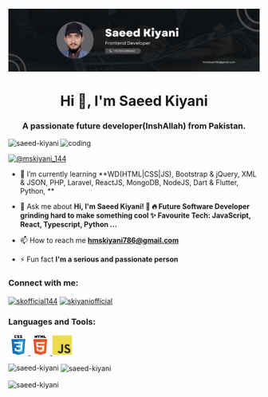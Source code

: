 ![logo](https://github.com/saeed-kiyani/saeed-kiyani/blob/main/Black%20Minimal%20Business%20Personal%20Profile%20Linkedin%20Banner.png)
<h1 align="center">Hi 👋, I'm Saeed Kiyani</h1>
<h3 align="center">A passionate future developer(InshAllah) from Pakistan.</h3>

<img align="right" alt="coding" width="400" src="https://user-images.githubusercontent.com/55389276/140866485-8fb1c876-9a8f-4d6a-98dc-08c4981eaf70.gif">

<p align="left"> <img src="https://komarev.com/ghpvc/?username=saeed-kiyani&label=Profile%20views&color=0e75b6&style=flat" alt="saeed-kiyani" /> </p>

<p align="left"> <a href="https://twitter.com/@mskiyani_144" target="blank"><img src="https://img.shields.io/twitter/follow/@mskiyani_144?logo=twitter&style=for-the-badge" alt="@mskiyani_144" /></a> </p>

- 🌱 I’m currently learning **WD(HTML|CSS|JS), Bootstrap & jQuery, XML & JSON, PHP, Laravel, ReactJS, MongoDB, NodeJS, Dart & Flutter, Python, **

- 💬 Ask me about **Hi, I'm Saeed Kiyani! 👋 🔥 Future Software Developer grinding hard to make something cool ✨ Favourite Tech: JavaScript, React, Typescript, Python ...**

- 📫 How to reach me **hmskiyani786@gmail.com**

- ⚡ Fun fact **I'm a serious and passionate person**

<h3 align="left">Connect with me:</h3>
<p align="left">
<a href="https://fb.com/skofficial144" target="blank"><img align="center" src="https://raw.githubusercontent.com/rahuldkjain/github-profile-readme-generator/master/src/images/icons/Social/facebook.svg" alt="skofficial144" height="30" width="40" /></a>
<a href="https://instagram.com/skiyaniofficial" target="blank"><img align="center" src="https://raw.githubusercontent.com/rahuldkjain/github-profile-readme-generator/master/src/images/icons/Social/instagram.svg" alt="skiyaniofficial" height="30" width="40" /></a>
</p>

<h3 align="left">Languages and Tools:</h3>
<p align="left"> <a href="https://www.w3schools.com/css/" target="_blank" rel="noreferrer"> <img src="https://raw.githubusercontent.com/devicons/devicon/master/icons/css3/css3-original-wordmark.svg" alt="css3" width="40" height="40"/> </a> <a href="https://www.w3.org/html/" target="_blank" rel="noreferrer"> <img src="https://raw.githubusercontent.com/devicons/devicon/master/icons/html5/html5-original-wordmark.svg" alt="html5" width="40" height="40"/> </a> <a href="https://developer.mozilla.org/en-US/docs/Web/JavaScript" target="_blank" rel="noreferrer"> <img src="https://raw.githubusercontent.com/devicons/devicon/master/icons/javascript/javascript-original.svg" alt="javascript" width="40" height="40"/> </a> </p>

<p><img align="left" src="https://github-readme-stats.vercel.app/api/top-langs?username=saeed-kiyani&show_icons=true&locale=en&layout=compact" alt="saeed-kiyani" /></p>

<p>&nbsp;<img align="center" src="https://github-readme-stats.vercel.app/api?username=saeed-kiyani&show_icons=true&locale=en" alt="saeed-kiyani" /></p>

<p><img align="center" src="https://github-readme-streak-stats.herokuapp.com/?user=saeed-kiyani&" alt="saeed-kiyani" /></p>

